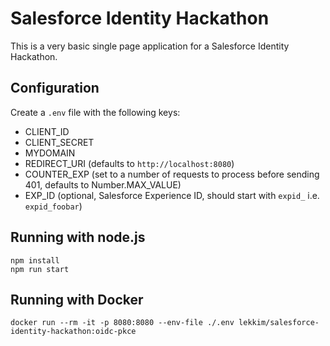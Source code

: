 # Salesforce Identity Hackathon #
This is a very basic single page application for a Salesforce Identity Hackathon.

## Configuration ##
Create a `.env` file with the following keys:
* CLIENT_ID
* CLIENT_SECRET
* MYDOMAIN
* REDIRECT_URI (defaults to `http://localhost:8080`)
* COUNTER_EXP (set to a number of requests to process before sending 401, defaults to Number.MAX_VALUE)
* EXP_ID (optional, Salesforce Experience ID, should start with `expid_` i.e. `expid_foobar`)


## Running with node.js ##
```
npm install
npm run start
```

## Running with Docker ##
```
docker run --rm -it -p 8080:8080 --env-file ./.env lekkim/salesforce-identity-hackathon:oidc-pkce
```
